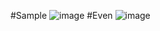 #Sample
![image](https://github.com/MANIKANDAN-IT21/7376212IT177/assets/95203058/a964fa0f-0d14-4716-bf4d-5d58518e5b16)
#Even
![image](https://github.com/MANIKANDAN-IT21/7376212IT177/assets/95203058/a64095be-b965-46cd-9435-fc2eea936e06)

